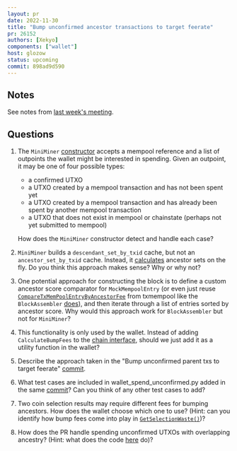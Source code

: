 ```yaml
---
layout: pr
date: 2022-11-30
title: "Bump unconfirmed ancestor transactions to target feerate"
pr: 26152
authors: [Xekyo]
components: ["wallet"]
host: glozow
status: upcoming
commit: 898ad9d590
---
```


## Notes

See notes from [last week's meeting](/26152).

## Questions

1. The `MiniMiner`
   [constructor](https://github.com/bitcoin-core-review-club/bitcoin/blob/b669fd94f84e679d4549ef0abe1b0483e1406152/src/node/mini_miner.h#L94)
accepts a mempool reference and a list of outpoints the wallet might be interested in spending.
Given an outpoint, it may be one of four possible types:

    - a confirmed UTXO
    - a UTXO created by a mempool transaction and has not been spent yet
    - a UTXO created by a mempool transaction and has already been spent by another mempool
      transaction
    - a UTXO that does not exist in mempool or chainstate (perhaps not yet submitted to mempool)

   How does the `MiniMiner` constructor detect and handle each case?

1. `MiniMiner` builds a `descendant_set_by_txid` cache, but not an `ancestor_set_by_txid` cache.
   Instead, it
[calculates](https://github.com/bitcoin-core-review-club/bitcoin/blob/b669fd94f84e679d4549ef0abe1b0483e1406152/src/node/mini_miner.cpp#L145-L161)
ancestor sets on the fly. Do you think this approach makes sense? Why or why not?

1. One potential approach for constructing the block is to define a custom ancestor score comparator
   for `MockMempoolEntry` (or even just reuse
[`CompareTxMemPoolEntryByAncestorFee`](https://github.com/bitcoin/bitcoin/blob/aeb395dcdbfe2b1a6c77ff218939a18afde3add9/src/txmempool.h#L277) from txmempool like the `BlockAssembler`
[does](https://github.com/bitcoin/bitcoin/blob/aeb395dcdbfe2b1a6c77ff218939a18afde3add9/src/node/miner.cpp#L347)),
and then iterate through a list of entries sorted by ancestor score. Why would this approach work for
`BlockAssembler` but not for `MiniMiner`?

1. This functionality is only used by the wallet. Instead of adding `CalculateBumpFees` to the [chain
   interface](https://github.com/bitcoin/bitcoin/pull/26152/commits/8b8bf19951c5877bd39a02a3e39ce246fadd3678),
should we just add it as a utility function in the wallet?

1. Describe the approach taken in the "Bump unconfirmed parent txs to target feerate"
   [commit](https://github.com/bitcoin/bitcoin/pull/26152/commits/ad8bffe548a2536f925e6911c7d50c1aaab1a59e).

1. What test cases are included in wallet\_spend\_unconfirmed.py added in the same
   [commit](https://github.com/bitcoin/bitcoin/pull/26152/commits/ad8bffe548a2536f925e6911c7d50c1aaab1a59e)?
Can you think of any other test cases to add?

1. Two coin selection results may require different fees for bumping ancestors. How does
   the wallet choose which one to use? (Hint: can you identify how bump fees come into play in
[`GetSelectionWaste()`](https://github.com/bitcoin-core-review-club/bitcoin/blob/898ad9d5904f1b689d18d94f20d92500cf443758/src/wallet/coinselection.cpp#L372))?

1. How does the PR handle spending unconfirmed UTXOs with overlapping ancestry? (Hint: what does the code
   [here](https://github.com/bitcoin-core-review-club/bitcoin/blob/898ad9d5904f1b689d18d94f20d92500cf443758/src/wallet/spend.cpp#L584) do)?


